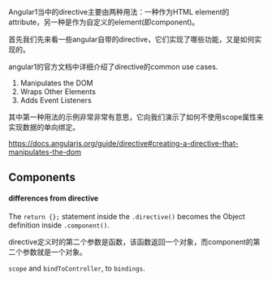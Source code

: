 Angular1当中的directive主要由两种用法：一种作为HTML element的attribute，另一种是作为自定义的element(即component)。

首先我们先来看一些angular自带的directive，它们实现了哪些功能，又是如何实现的。

angular1的官方文档中详细介绍了directive的common use cases.

1. Manipulates the DOM
2. Wraps Other Elements
3. Adds Event Listeners

其中第一种用法的示例非常非常有意思，它向我们演示了如何不使用scope属性来实现数据的单向绑定。

https://docs.angularjs.org/guide/directive#creating-a-directive-that-manipulates-the-dom

## Components

#### differences from directive

The `return {};` statement inside the `.directive()` becomes the Object definition inside `.component()`.

directive定义时的第二个参数是函数，该函数返回一个对象，而component的第二个参数就是一个对象。

`scope` and `bindToController`,  to `bindings`.

#### 
